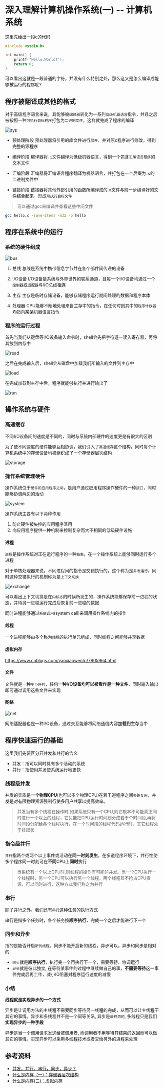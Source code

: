 # 深入理解计算机操作系统(一) -- 计算机系统

这里先给出一段c的代码

```c
#include <stdio.h>

int main() {
    printf("Hello,World!");
    return 0;
}
```

可以看出这就是一段普通的字符，并没有什么特别之处，那么这又是怎么编译成能够被运行的程序呢?

## 程序被翻译成其他的格式

对于高级程序语言来说，其能够被`编译器`转化为一系列`低级机器语言`指令，并且之后被按照一种`可执行目标程序`打包为`二进制文件`，这样就完成了程序的编译

![sys](./img/chapter1/sys.png)

- 预处理阶段
预处理器将引用的库文件进行`展开`，并对原c程序进行修改，得到完整的源程序

- 编译阶段
编译器将`.i`文件翻译为低级机器语言，得到一个包含`汇编语言程序`的文本文件

- 汇编阶段
汇编器将汇编语言程序翻译为机器语言，并打包在一个后缀为`.o`的二进制文件中

- 链接阶段
链接器将其他外部引用的函数所编译成的.o文件与前一步编译好的文件结合起来，形成`可执行目标文件`

> 可以通过gcc来编译并查看这些中间文件

```bash
gcc hello.c -save-items -m32 -o hello
```

## 程序在系统中的运行

### 系统的硬件组成

![bus](./img/chapter1/bus.png)

1. 总线
总线是系统中携带信息字节并在各个部件间传递的设备

2. I/O设备
I/O设备是系统与外界世界的联系通道，且每一个I/O设备均通过一个`控制器`或`适配器`与I/O总线相连

3. 主存
主存是临时存储设备，能够存储程序运行期间处理的数据和程序本体

4. 处理器
CPU能够不断地处理来自主存中的指令，在任何时刻其中的`程序计数器`均指向某条机器语言指令

### 程序的运行过程

首先当我们从键盘等I/O设备输入命令时，shell会先把字符逐一读入寄存器，再将其放到内存中

![read](./img/chapter1/read.png)

之后在完成输入后，shell会从磁盘中加载我们所输入的文件到主存中

![load](./img/chapter1/load.png)

在完成加载到主存中后，程序就能够执行并进行输出了

![run](./img/chapter1/run.png)

## 操作系统与硬件

### 高速缓存

不同I/O设备间的速度是不同的，同时与系统内部硬件的速度更是有很大的区别

为了使不同速度的硬件能够互相协调，我们引入了`高速缓存`这个结构，同时每个计算机系统中的存储设备均被组织成了一个存储器层次结构

![storage](./img/chapter1/storageLevel.png)

### 操作系统管理硬件

操作系统位于`硬件和应用程序之间`，是用户通过应用程序操作硬件的一种`接口`，同时能够协调两边的活动

![system](./img/chapter1/operatingSystem.png)

操作系统主要有以下两种作用

1. 防止硬件被失控的应用程序滥用
2. 向应用程序提供一种机制来控制复杂而大不相同的低级硬件设施

#### 进程

`进程`是操作系统对正在运行程序的一种`抽象`。在一个操作系统上能够同时运行多个进程

对于单核处理器来说，不同进程间的指令是交错执行的，这个称为是`并发运行`，同时这种交错执行的机制称为是`上下文切换`

![exchange](./img/chapter1/change.png)

可以看出上下文切换是在`内核态`的时候所发生的，操作系统能够保存前一进程的状态，并待另一进程运行完成后恢复前一进程的数据

同时进程能够通过`系统调用`(system call)来调用操作系统内的操作

#### 线程

一个进程能够由多个称为`线程`的执行单元组成，同时线程之间能够共享数据

#### 虚拟内存

<https://www.cnblogs.com/yaoxiaowen/p/7805964.html>

#### 文件

文件就是一种`字节序列`，任何**一种I/O设备均可以被看作是一种文件**，同时输入输出即可通过调用这些文件来实现

#### 网络

![net](./img/chapter1/netAdapter.png)

网络适配器也是一种I/O设备，通过交互能够将网络通信内容**加载到主存**当中

## 程序快速运行的基础

这里我们先要区分开并发和并行的含义

- 并发：指可以同时具有多个活动的系统
- 并行：指使用并发使系统运行地更快

### 线程级并发

并发的实质是**一个物理CPU**(也可以多个物理CPU)在若干道程序之间`多路复用`，并发是对有限物理资源强制行使多用户共享以提高效率。

> 并发当有多个线程在操作时,如果系统只有一个CPU,则它根本不可能真正同时进行一个以上的线程，它只能把CPU运行时间划分成若干个时间段,再将时间段分配给各个线程执行，在一个时间段的线程代码运行时，其它线程处于挂起状

### 指令级并行

`并行`指两个或两个以上事件或活动在**同一时刻发生**。在多道程序环境下，并行性使多个程序同一时刻可在**不同**CPU上**同时**执行

> 当系统有一个以上CPU时,则线程的操作有可能非并发。当一个CPU执行一个线程时，另一个CPU可以执行另一个线程，两个线程互不抢占CPU资源，可以同时进行，这种方式我们称之为并行

### 串行

除了并行之外，我们还有`串行`这种任务的执行方式

串行是指多个任务时，各个任务按**顺序执行**，完成一个之后才能进行下一个

### 同步和异步

指的是能否开启`新的线程`。同步不能开启新的线程，异步可以。异步和同步是相对的

- `同步`就是**顺序执行**，执行完一个再执行下一个，需要等待、协调运行
- `异步`就是彼此独立, 在等待某事件的过程中继续做自己的事，**不需要等待**这一事件完成后再工作，减小IO阻塞对程序运行速度的减慢

### 小结

**线程就是实现异步的一个方式**

异步是让调用方法的主线程不需要同步等待另一线程的完成，从而可以让主线程干其它的事情。异步和多线程并不是一个同等关系, 异步是`最终目的`, 多线程只是我们**实现异步的一种手段**

异步是当一个调用请求发送给被调用者, 而调用者不用等待其结果的返回而可以做其它的事情。实现异步可以采用多线程技术或者交给另外的进程来处理

## 参考资料

- [并发，并行，串行，同步，异步？](https://juejin.im/post/6844904159292948487)
- [什么是内存（一）：存储器层次结构](https://www.cnblogs.com/yaoxiaowen/p/7805661.html)
- [什么是内存(二)：虚拟内存](https://www.cnblogs.com/yaoxiaowen/p/7805964.html)
